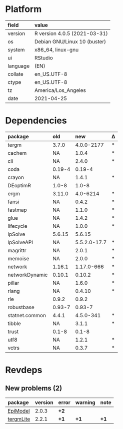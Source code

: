 # Platform

|field    |value                        |
|:--------|:----------------------------|
|version  |R version 4.0.5 (2021-03-31) |
|os       |Debian GNU/Linux 10 (buster) |
|system   |x86_64, linux-gnu            |
|ui       |RStudio                      |
|language |(EN)                         |
|collate  |en_US.UTF-8                  |
|ctype    |en_US.UTF-8                  |
|tz       |America/Los_Angeles          |
|date     |2021-04-25                   |

# Dependencies

|package        |old    |new          |Δ  |
|:--------------|:------|:------------|:--|
|tergm          |3.7.0  |4.0.0-2177   |*  |
|cachem         |NA     |1.0.4        |*  |
|cli            |NA     |2.4.0        |*  |
|coda           |0.19-4 |0.19-4       |   |
|crayon         |NA     |1.4.1        |*  |
|DEoptimR       |1.0-8  |1.0-8        |   |
|ergm           |3.11.0 |4.0-6214     |*  |
|fansi          |NA     |0.4.2        |*  |
|fastmap        |NA     |1.1.0        |*  |
|glue           |NA     |1.4.2        |*  |
|lifecycle      |NA     |1.0.0        |*  |
|lpSolve        |5.6.15 |5.6.15       |   |
|lpSolveAPI     |NA     |5.5.2.0-17.7 |*  |
|magrittr       |NA     |2.0.1        |*  |
|memoise        |NA     |2.0.0        |*  |
|network        |1.16.1 |1.17.0-666   |*  |
|networkDynamic |0.10.1 |0.10.2       |*  |
|pillar         |NA     |1.6.0        |*  |
|rlang          |NA     |0.4.10       |*  |
|rle            |0.9.2  |0.9.2        |   |
|robustbase     |0.93-7 |0.93-7       |   |
|statnet.common |4.4.1  |4.5.0-341    |*  |
|tibble         |NA     |3.1.1        |*  |
|trust          |0.1-8  |0.1-8        |   |
|utf8           |NA     |1.2.1        |*  |
|vctrs          |NA     |0.3.7        |*  |

# Revdeps

## New problems (2)

|package                            |version |error  |warning |note   |
|:----------------------------------|:-------|:------|:-------|:------|
|[EpiModel](problems.md#epimodel)   |2.0.3   |__+2__ |        |       |
|[tergmLite](problems.md#tergmlite) |2.2.1   |__+1__ |__+1__  |__+1__ |

